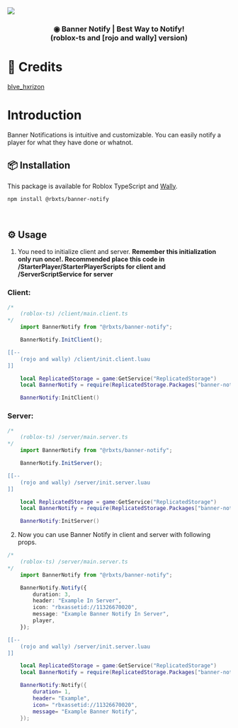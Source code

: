 <img src="https://devforum-uploads.s3.dualstack.us-east-2.amazonaws.com/uploads/original/5X/3/5/8/5/3585baca0167f63cc272751c90b84833893eb83a.jpeg" />

<h3 align="center">
    ◉ Banner Notify | Best Way to Notify!
    <br />
    (roblox-ts and [rojo and wally] version)
</h3>

<h1>
 📃 Credits
</h1>

<div>

[blve_hxrizon](https://devforum.roblox.com/t/%E2%97%89-banner-notify-best-way-to-notify/2212832/1)

</div>

<h1>
 Introduction
</h1>

<p>
Banner Notifications is intuitive and customizable. You can easily notify a player for what they have done or whatnot.
</p>

## 📦 Installation

This package is available for Roblox TypeScript and [Wally](https://wally.run/package/yadbro/banner-notify).

```bash
npm install @rbxts/banner-notify
```

&nbsp;


## ⚙ Usage

1. You need to initialize client and server. **Remember this initialization only run once!. Recommended place this code in /StarterPlayer/StarterPlayerScripts for client and /ServerScriptService for server**
### Client:
```ts
/*
    (roblox-ts) /client/main.client.ts
*/
    import BannerNotify from "@rbxts/banner-notify";

    BannerNotify.InitClient();
```

```lua
[[--
    (rojo and wally) /client/init.client.luau
]]

    local ReplicatedStorage = game:GetService("ReplicatedStorage")
    local BannerNotify = require(ReplicatedStorage.Packages["banner-notify"])

    BannerNotify:InitClient()
```

### Server:
```ts
/*
    (roblox-ts) /server/main.server.ts
*/
    import BannerNotify from "@rbxts/banner-notify";

    BannerNotify.InitServer();
```

```lua
[[--
    (rojo and wally) /server/init.server.luau
]]

    local ReplicatedStorage = game:GetService("ReplicatedStorage")
    local BannerNotify = require(ReplicatedStorage.Packages["banner-notify"])

    BannerNotify:InitServer()
```

2. Now you can use Banner Notify in client and server with following props.

```ts
/*
    (roblox-ts) /server/main.server.ts
*/
    import BannerNotify from "@rbxts/banner-notify";

    BannerNotify.Notify({
        duration: 3,
        header: "Example In Server",
        icon: "rbxassetid://11326670020",
        message: "Example Banner Notify In Server",
        player,
    });
```

```lua
[[--
    (rojo and wally) /server/init.server.luau
]]

    local ReplicatedStorage = game:GetService("ReplicatedStorage")
    local BannerNotify = require(ReplicatedStorage.Packages["banner-notify"])

    BannerNotify:Notify({
        duration= 1,
        header= "Example",
        icon= "rbxassetid://11326670020",
        message= "Example Banner Notify",
    });
```
